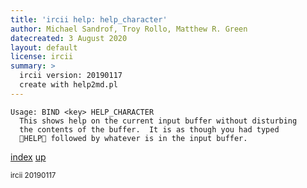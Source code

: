 ```yaml
---
title: 'ircii help: help_character'
author: Michael Sandrof, Troy Rollo, Matthew R. Green
datecreated: 3 August 2020
layout: default
license: ircii
summary: >
  ircii version: 20190117
  create with help2md.pl
---
```

```
Usage: BIND <key> HELP_CHARACTER
  This shows help on the current input buffer without disturbing
  the contents of the buffer.  It is as though you had typed
  HELP followed by whatever is in the input buffer.
```

[index](index.html)
[up](..)

<small> ircii 20190117 </small>
